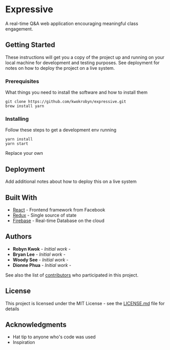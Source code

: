 # Expressive
A real-time Q&A web application encouraging meaningful class engagement.

## Getting Started

These instructions will get you a copy of the project up and running on your local machine for development and testing purposes. See deployment for notes on how to deploy the project on a live system.

### Prerequisites

What things you need to install the software and how to install them

```
git clone https://github.com/kwokrobyn/expressive.git
brew install yarn
```

### Installing

Follow these steps to get a development env running

```
yarn install
yarn start
```
Replace your own

## Deployment

Add additional notes about how to deploy this on a live system

## Built With

* [React](https://facebook.github.io/react/) - Frontend framework from Facebook
* [Redux](http://redux.js.org/) - Single source of state
* [Firebase](https://firebase.google.com/) - Real-time Database on the cloud


## Authors

* **Robyn Kwok** - *Initial work* - [](https://github.com/)
* **Bryan Lee** - *Initial work* - [](https://github.com/)
* **Woody See** - *Initial work* - [](https://github.com/)
* **Dionne Phua** - *Initial work* - [](https://github.com/)

See also the list of [contributors](https://github.com/your/project/contributors) who participated in this project.

## License

This project is licensed under the MIT License - see the [LICENSE.md](LICENSE.md) file for details

## Acknowledgments

* Hat tip to anyone who's code was used
* Inspiration
